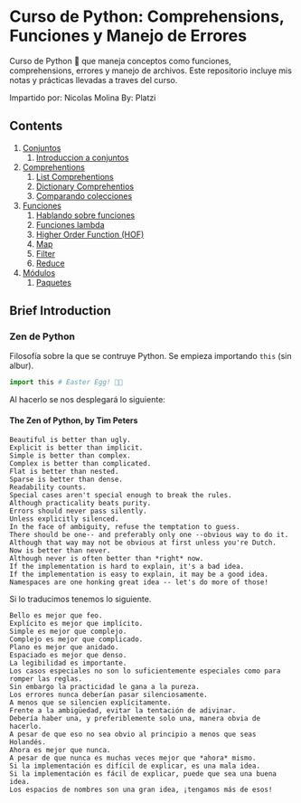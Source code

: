 # Curso de Python: Comprehensions, Funciones y Manejo de Errores

Curso de Python 🐍 que maneja conceptos como funciones, comprehensions, errores y manejo de archivos. Este repositorio incluye mis notas y prácticas llevadas a traves del curso.

Impartido por: Nicolas Molina
By: Platzi

## Contents

1. [Conjuntos](./01%20Conjuntos/)
    1. [Introduccion a conjuntos](./01%20Conjuntos/Conjuntos.md)
2. [Comprehentions](./02%20Comprehentions/)
    1. [List Comprehentions](./02%20Comprehentions/List%20Comprehention.md)
    2. [Dictionary Comprehentios](./02%20Comprehentions/Dictionary%20Comprehentions.md)
    3. [Comparando colecciones](./02%20Comprehentions/List-Tuple-Set.md)
3. [Funciones](./03%20Funciones/)
    1. [Hablando sobre funciones](./03%20Funciones/Funciones.md)
    2. [Funciones lambda](./03%20Funciones/Lambdas.md)
    3. [Higher Order Function (HOF)](./03%20Funciones/HOF.md)
    4. [Map](./03%20Funciones/Map.md)
    5. [Filter](./03%20Funciones/Filter.md)
    6. [Reduce](./03%20Funciones/Reduce.md)
4. [Módulos](./04%20Modulos/Modulos.md)
    1. [Paquetes](./04%20Modulos/Paquetes.md)

## Brief Introduction

### Zen de Python

Filosofía sobre la que se contruye Python. Se empieza importando `this` (sin albur).

```python
import this # Easter Egg! 🐰🥚
```

Al hacerlo se nos desplegará lo siguiente:

#### The Zen of Python, by Tim Peters

```text
Beautiful is better than ugly.
Explicit is better than implicit.
Simple is better than complex.
Complex is better than complicated.
Flat is better than nested.
Sparse is better than dense.
Readability counts.
Special cases aren't special enough to break the rules.
Although practicality beats purity.
Errors should never pass silently.
Unless explicitly silenced.
In the face of ambiguity, refuse the temptation to guess.
There should be one-- and preferably only one --obvious way to do it.
Although that way may not be obvious at first unless you're Dutch.
Now is better than never.
Although never is often better than *right* now.
If the implementation is hard to explain, it's a bad idea.
If the implementation is easy to explain, it may be a good idea.
Namespaces are one honking great idea -- let's do more of those!
```

Si lo traducimos tenemos lo siguiente.

```text
Bello es mejor que feo.
Explícito es mejor que implícito.
Simple es mejor que complejo.
Complejo es mejor que complicado.
Plano es mejor que anidado.
Espaciado es mejor que denso.
La legibilidad es importante.
Los casos especiales no son lo suficientemente especiales como para romper las reglas.
Sin embargo la practicidad le gana a la pureza.
Los errores nunca deberían pasar silenciosamente.
A menos que se silencien explícitamente.
Frente a la ambigüedad, evitar la tentación de adivinar.
Debería haber una, y preferiblemente solo una, manera obvia de hacerlo.
A pesar de que eso no sea obvio al principio a menos que seas Holandés.
Ahora es mejor que nunca.
A pesar de que nunca es muchas veces mejor que *ahora* mismo.
Si la implementación es difícil de explicar, es una mala idea.
Si la implementación es fácil de explicar, puede que sea una buena idea.
Los espacios de nombres son una gran idea, ¡tengamos más de esos!
```
